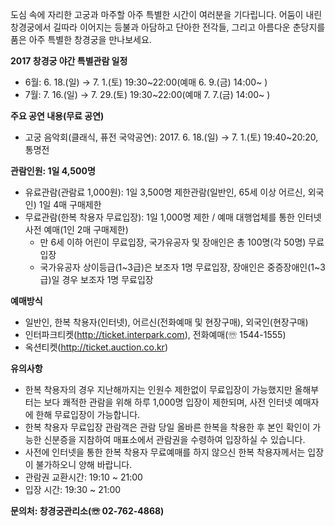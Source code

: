 도심 속에 자리한 고궁과 마주할 아주 특별한 시간이 여러분을 기다립니다. 어둠이 내린 창경궁에서 길따라 이어지는 등불과 아담하고 단아한 전각들, 그리고 아름다운 춘당지를 품은 아주 특별한 창경궁을 만나보세요.

**2017 창경궁 야간 특별관람 일정**
- 6월: 6. 18.(일) → 7. 1.(토) 19:30~22:00(예매 6. 9.(금) 14:00~ )
- 7월: 7. 16.(일) → 7. 29.(토) 19:30~22:00(예매 7. 7.(금) 14:00~ )

**주요 공연 내용(무료 공연)**
- 고궁 음악회(클래식, 퓨전 국악공연): 2017. 6. 18.(일) → 7. 1.(토) 19:40~20:20, 통명전

**관람인원: 1일 4,500명**
- 유료관람(관람료 1,000원): 1일 3,500명 제한관람(일반인, 65세 이상 어르신, 외국인) 1일 4매 구매제한
- 무료관람(한복 착용자 무료입장): 1일 1,000명 제한 / 예매 대행업체를 통한 인터넷 사전 예매(1인 2매 구매제한)
  - 만 6세 이하 어린이 무료입장, 국가유공자 및 장애인은 총 100명(각 50명) 무료입장
  - 국가유공자 상이등급(1~3급)은 보조자 1명 무료입장, 장애인은 중증장애인(1~3급)일 경우 보조자 1명 무료입장

**예매방식**
- 일반인, 한복 착용자(인터넷), 어르신(전화예매 및 현장구매), 외국인(현장구매)
- 인터파크티켓(http://ticket.interpark.com), 전화예매(☏ 1544-1555)
- 옥션티켓(http://ticket.auction.co.kr)

**유의사항**
- 한복 착용자의 경우 지난해까지는 인원수 제한없이 무료입장이 가능했지만 올해부터는 보다 쾌적한 관람을 위해 하루 1,000명 입장이 제한되며, 사전 인터넷 예매자에 한해 무료입장이 가능합니다.
- 한복 착용자 무료입장 관람객은 관람 당일 올바른 한복을 착용한 후 본인 확인이 가능한 신분증을 지참하여 매표소에서 관람권을 수령하여 입장하실 수 있습니다.
- 사전에 인터넷을 통한 한복 착용자 무료예매를 하지 않으신 한복 착용자께서는 입장이 불가하오니 양해 바랍니다.
- 관람권 교환시간: 19:10 ~ 21:00
- 입장 시간: 19:30 ~ 21:00

**문의처: 창경궁관리소(☏ 02-762-4868)**